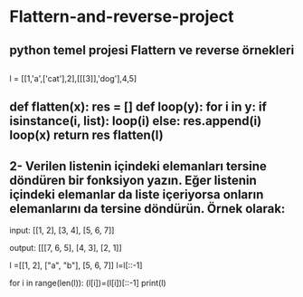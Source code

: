 # Flattern-and-reverse-project
python temel projesi Flattern ve reverse örnekleri
----------
## 

l = [[1,'a',['cat'],2],[[[3]],'dog'],4,5]

def flatten(x):
    res = []
    def loop(y):
        for i in y:
            if isinstance(i, list):
                loop(i)
            else:
                res.append(i)
    loop(x)
    return res
flatten(l)
---------

## 2- Verilen listenin içindeki elemanları tersine döndüren bir fonksiyon yazın. Eğer listenin içindeki elemanlar da liste içeriyorsa onların elemanlarını da tersine döndürün. Örnek olarak:

input: [[1, 2], [3, 4], [5, 6, 7]]

output: [[[7, 6, 5], [4, 3], [2, 1]]

l =[[1, 2], ["a", "b"], [5, 6, 7]]
l=l[::-1]

for i in range(len(l)):
    (l[i])=(l[i])[::-1]
print(l)
